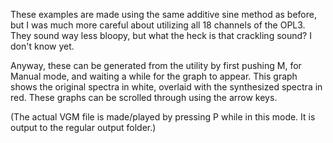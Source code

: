 These examples are made using the same additive sine method
as before, but I was much more careful about utilizing all 
18 channels of the OPL3. They sound way less bloopy, but what 
the heck is that crackling sound? I don't know yet.

Anyway, these can be generated from the utility by first 
pushing M, for Manual mode, and waiting a while for the graph 
to appear. This graph shows the original spectra in white, 
overlaid with the synthesized spectra in red. These graphs can 
be scrolled through using the arrow keys. 

(The actual VGM file is made/played by pressing P while in this 
mode. It is output to the regular output folder.)


